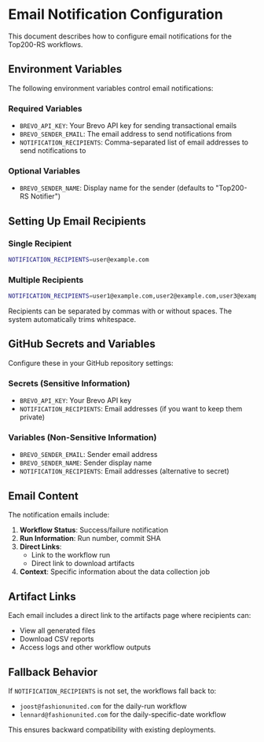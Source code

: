 # Email Notification Configuration

This document describes how to configure email notifications for the Top200-RS workflows.

## Environment Variables

The following environment variables control email notifications:

### Required Variables

- `BREVO_API_KEY`: Your Brevo API key for sending transactional emails
- `BREVO_SENDER_EMAIL`: The email address to send notifications from
- `NOTIFICATION_RECIPIENTS`: Comma-separated list of email addresses to send notifications to

### Optional Variables

- `BREVO_SENDER_NAME`: Display name for the sender (defaults to "Top200-RS Notifier")

## Setting Up Email Recipients

### Single Recipient

```bash
NOTIFICATION_RECIPIENTS=user@example.com
```

### Multiple Recipients

```bash
NOTIFICATION_RECIPIENTS=user1@example.com,user2@example.com,user3@example.com
```

Recipients can be separated by commas with or without spaces. The system automatically trims whitespace.

## GitHub Secrets and Variables

Configure these in your GitHub repository settings:

### Secrets (Sensitive Information)
- `BREVO_API_KEY`: Your Brevo API key
- `NOTIFICATION_RECIPIENTS`: Email addresses (if you want to keep them private)

### Variables (Non-Sensitive Information)
- `BREVO_SENDER_EMAIL`: Sender email address
- `BREVO_SENDER_NAME`: Sender display name
- `NOTIFICATION_RECIPIENTS`: Email addresses (alternative to secret)

## Email Content

The notification emails include:

1. **Workflow Status**: Success/failure notification
2. **Run Information**: Run number, commit SHA
3. **Direct Links**: 
   - Link to the workflow run
   - Direct link to download artifacts
4. **Context**: Specific information about the data collection job

## Artifact Links

Each email includes a direct link to the artifacts page where recipients can:
- View all generated files
- Download CSV reports
- Access logs and other workflow outputs

## Fallback Behavior

If `NOTIFICATION_RECIPIENTS` is not set, the workflows fall back to:
- `joost@fashionunited.com` for the daily-run workflow
- `lennard@fashionunited.com` for the daily-specific-date workflow

This ensures backward compatibility with existing deployments.